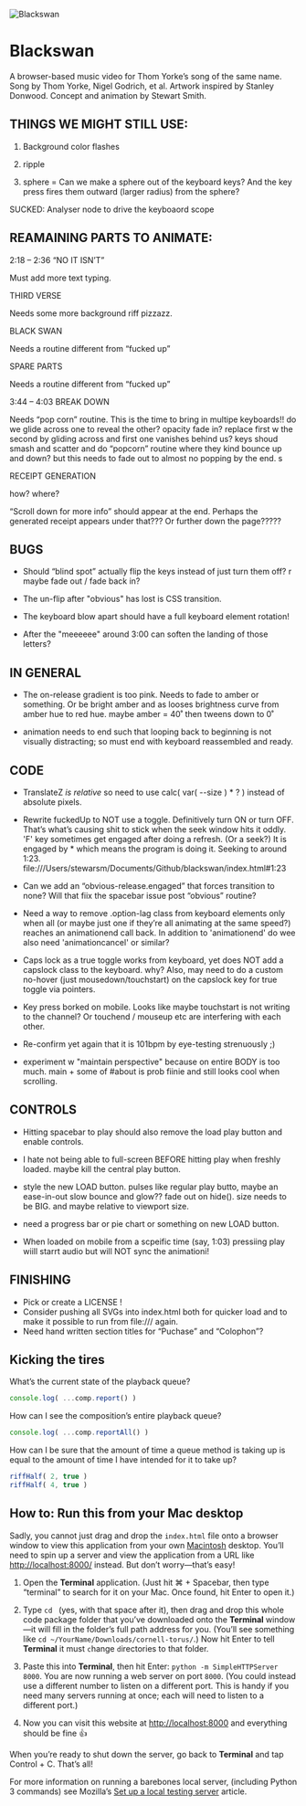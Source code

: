 

![Blackswan](./media/stewart-smith-blackswan.jpg "Blackswan")  

Blackswan
========================================================================

A browser-based music video for Thom Yorke’s song of the same name.
Song by Thom Yorke, Nigel Godrich, et al.
Artwork inspired by Stanley Donwood.
Concept and animation by Stewart Smith.  







THINGS WE MIGHT STILL USE:
------------------------------------------------------------------------


1. Background color flashes

2. ripple

3. sphere = Can we make a sphere out of the keyboard keys? And the key press fires them outward (larger radius) from the sphere?


SUCKED: Analyser node to drive the keyboaord scope







REAMAINING PARTS TO ANIMATE:
------------------------------------------------------------------------


2:18 – 2:36  “NO IT ISN’T”

Must add more text typing.



THIRD VERSE

Needs some more background riff pizzazz.



BLACK SWAN

Needs a routine different from “fucked up”


SPARE PARTS

Needs a routine different from “fucked up”



3:44 – 4:03 BREAK DOWN

Needs “pop corn” routine.
This is the time to bring in multipe keyboards!!
do we glide across one to reveal the other? opacity fade in? replace first w the second by gliding across and first one vanishes behind us?
keys shoud smash and scatter and do “popcorn” routine where they kind bounce up and down? but this needs to fade out to almost no popping by the end. s


RECEIPT GENERATION

how? where? 

“Scroll down for more info” should appear at the end. 
Perhaps the generated receipt appears under that??? Or further down the page?????






BUGS
------------------------------------------------------------------------

- Should “blind spot” actually flip the keys instead of just turn them off? r maybe fade out / fade back in?

- The un-flip after "obvious" has lost is CSS transition. 

- The keyboard blow apart should have a full keyboard element rotation!


- After the "meeeeee" around 3:00 can soften the landing of those letters?





  

IN GENERAL
------------------------------------------------------------------------


- The on-release gradient is too pink. Needs to fade to amber or something. Or be bright amber and as looses brightness curve from amber hue to red hue.
maybe amber = 40˚
then tweens down to 0˚

- animation needs to end such that looping back to beginning is not visually distracting; so must end with keyboard reassembled and ready.




CODE
------------------------------------------------------------------------

- TranslateZ *is relative* so need to use calc( var( --size ) * ? ) instead of absolute pixels.

- Rewrite fuckedUp to NOT use a toggle. Definitively turn ON or turn OFF. That’s what’s causing shit to stick when the seek window hits it oddly. 'F' key sometimes get engaged after doing a refresh. (Or a seek?) It is engaged by * which means the program is doing it. Seeking to around 1:23.
file:///Users/stewarsm/Documents/Github/blackswan/index.html#1:23

- Can we add an “obvious-release.engaged” that forces transition to none? Will that fiix the spacebar issue post “obvious” routine?

- Need a way to remove .option-lag class from keyboard elements only when all (or maybe just one if they’re all animating at the same speed?) reaches an animationend call back.
In addition to 'animationend' do wee also need 'animationcancel' or similar?

- Caps lock as a true toggle works from keyboard, yet does NOT add a capslock class to the keyboard. why? Also, may need to do a custom no-hover (just mousedown/touchstart) on the capslock key for true toggle via pointers.

- Key press borked on mobile. Looks like maybe touchstart is not writing to the channel? Or touchend / mouseup etc are interfering with each other.

- Re-confirm yet again that it is 101bpm by eye-testing strenuously ;)

- experiment w "maintain perspective" because on entire BODY is too much. main + some of #about is prob fiinie and still looks cool when scrolling. 




CONTROLS
------------------------------------------------------------------------

- Hitting spacebar to play should also remove the load play button and enable controls.

- I hate not being able to full-screen BEFORE hitting play when freshly loaded. maybe kill the central play button.

- style the new LOAD button. pulses like regular play butto, maybe an ease-in-out slow bounce and glow?? fade out on hide(). size needs to be BIG. and maybe relative to viewport size. 

- need a progress bar or pie chart or something on new LOAD button. 

- When loaded on mobile from a scpeific time (say, 1:03)
pressiing play wiill starrt audio but will NOT sync the animationi!




FINISHING
------------------------------------------------------------------------
- Pick or create a LICENSE !
- Consider pushing all SVGs into index.html both for quicker load and to make it possible to run from file:/// again.
- Need hand written section titles for “Puchase” and “Colophon”?















Kicking the tires
------------------------------------------------------------------------

What’s the current state of the playback queue?  
```javascript
console.log( ...comp.report() )

```
How can I see the composition’s entire playback queue?  
```javascript
console.log( ...comp.reportAll() )

```
  
How can I be sure that the amount of time a queue method is taking up 
is equal to the amount of time I have intended for it to take up?
```javascript
riffHalf( 2, true )
riffHalf( 4, true )

```



How to: Run this from your Mac desktop
------------------------------------------------------------------------
Sadly, you cannot just drag and drop the `index.html` file onto a 
browser window to view this application from your own 
[Macintosh](https://www.apple.com/macos/) desktop. You’ll need to spin
up a server and view the application from a URL like 
[http://localhost:8000/](http://localhost:8000/) instead. But don’t 
worry—that’s easy!  

1. Open the **Terminal** application. (Just hit ⌘ + Spacebar, then type
“terminal” to search for it on your Mac. Once found, hit Enter to open 
it.)

2. Type `cd `&nbsp;(yes, with that space after it), then drag and drop this
whole code package folder that you’ve downloaded onto the **Terminal** 
window—it will fill in the folder’s full path address for you. 
(You’ll see something like `cd ~/YourName/Downloads/cornell-torus/`.) 
Now hit Enter to tell **Terminal** it must `c`hange `d`irectories to 
that folder.

3. Paste this into **Terminal**, then hit Enter: 
`python -m SimpleHTTPServer 8000`. You are now running a web server on 
port `8000`. (You could instead use a different number to listen on a 
different port. This is handy if you need many servers running at once;
each will need to listen to a different port.)

4. Now you can visit this website at 
[http://localhost:8000](http://localhost:8000) and everything should be 
fine 👍  

When you’re ready to shut down the server, go back to **Terminal**  and
tap Control + C. That’s all!  
  
For more information on running a barebones local server, (including 
Python 3 commands) see Mozilla’s
[Set up a local testing server](https://developer.mozilla.org/en-US/docs/Learn/Common_questions/set_up_a_local_testing_server)
article.  
  
  
  